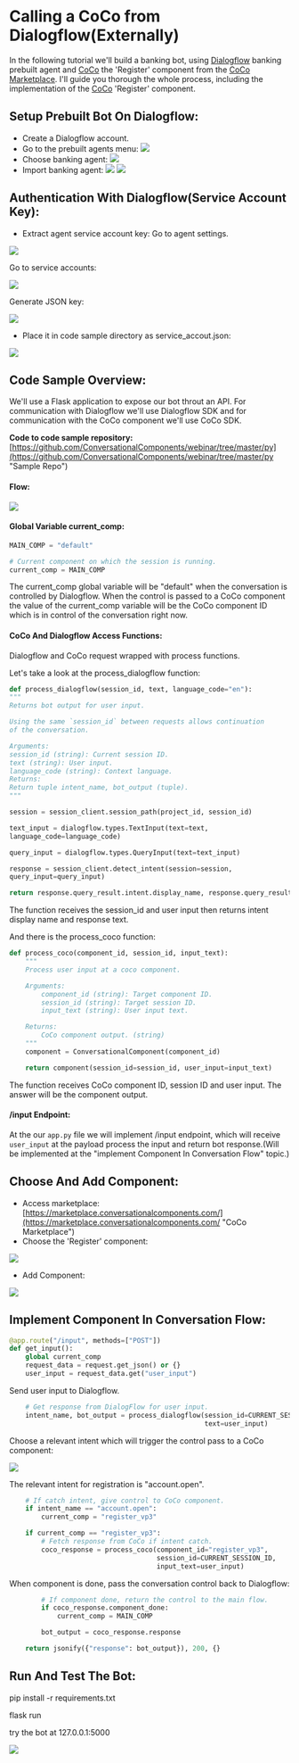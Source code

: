 # Calling a CoCo from Dialogflow(Externally)
In the following tutorial we'll build a banking bot, using [Dialogflow](https://dialogflow.cloud.google.com/ "Dialogflow")
banking prebuilt agent and [CoCo](http://conversationalcomponents.com/ "CoCo") the 'Register' component from the [CoCo Marketplace](https://marketplace.conversationalcomponents.com/ "CoCo Marketplace").
I'll guide you thorough the whole process, including the implementation of the [CoCo](http://conversationalcomponents.com/ "CoCo") 'Register' component.


## Setup Prebuilt Bot On Dialogflow:
* Create a Dialogflow account.
* Go to the prebuilt agents menu:
![](./screenshots/use_a_component_with_dialogflow_external/1_choose_prebuilt_agents.png)
* Choose banking agent:
![](./screenshots/use_a_component_with_dialogflow_external/2_choose_banking_bot.png)
* Import banking agent:
![](./screenshots/use_a_component_with_dialogflow_external/3_import_banking_bot.png)
![](./screenshots/use_a_component_with_dialogflow_external/4_proceed_to_agent.png)


## Authentication With Dialogflow(Service Account Key):
* Extract agent service account key:
Go to agent settings.

![](./screenshots/use_a_component_with_dialogflow_external/5_go_to_agent_settiongs.png)

Go to service accounts:

![](./screenshots/use_a_component_with_dialogflow_external/6_go_to_service_accounts.png)

Generate JSON key:

![](./screenshots/use_a_component_with_dialogflow_external/7_generate_json_key.png)

* Place it in code sample directory as service_accout.json:

![](./screenshots/use_a_component_with_dialogflow_external/8_place_the_json_key_in_code_folder.png)

## Code Sample Overview:
We'll use a Flask application to expose our bot throut an API. For communication
with Dialogflow we'll use Dialogflow SDK and for communication with the CoCo component we'll use CoCo SDK.

**Code to code sample repository:**
[https://github.com/ConversationalComponents/webinar/tree/master/py](https://github.com/ConversationalComponents/webinar/tree/master/py "Sample Repo")

#### Flow:

![](./screenshots/use_a_component_with_dialogflow_external/9_flow.png)

#### Global Variable current_comp:
```python
MAIN_COMP = "default"

# Current component on which the session is running.
current_comp = MAIN_COMP
```
The current_comp global variable will be "default" when the
conversation is controlled by Dialogflow. When the control is passed to
a CoCo component the value of the current_comp variable will be the
CoCo component ID which is in control of the conversation right now.


#### CoCo And Dialogflow Access Functions:
Dialogflow and CoCo request wrapped with process functions.

Let's take a look at the process_dialogflow function:

```python
def process_dialogflow(session_id, text, language_code="en"):
"""
Returns bot output for user input.

Using the same `session_id` between requests allows continuation
of the conversation.

Arguments:
session_id (string): Current session ID.
text (string): User input.
language_code (string): Context language.
Returns:
Return tuple intent_name, bot_output (tuple).
"""

session = session_client.session_path(project_id, session_id)

text_input = dialogflow.types.TextInput(text=text,
language_code=language_code)

query_input = dialogflow.types.QueryInput(text=text_input)

response = session_client.detect_intent(session=session,
query_input=query_input)

return response.query_result.intent.display_name, response.query_result.fulfillment_text
```
The function receives the session_id and user input then returns intent display name
and response text.

And there is the process_coco function:

```python
def process_coco(component_id, session_id, input_text):
    """
    Process user input at a coco component.

    Arguments:
        component_id (string): Target component ID.
        session_id (string): Target session ID.
        input_text (string): User input text.

    Returns:
        CoCo component output. (string)
    """
    component = ConversationalComponent(component_id)

    return component(session_id=session_id, user_input=input_text)
```

The function receives CoCo component ID, session ID and user input.
The answer will be the component output.

#### /input Endpoint:
At the our `app.py` file we will implement /input endpoint, which will receive
`user_input` at the payload process the input and return bot response.(Will be
implemented at the "implement Component In Conversation Flow" topic.)


## Choose And Add Component:
* Access marketplace: [https://marketplace.conversationalcomponents.com/](https://marketplace.conversationalcomponents.com/ "CoCo Marketplace")
* Choose the 'Register' component:

![](./screenshots/use_a_component_with_dialogflow_external/10_register_component.png)

* Add Component:

![](./screenshots/use_a_component_with_dialogflow_external/11_add_component.png)

## Implement Component In Conversation Flow:

```python
@app.route("/input", methods=["POST"])
def get_input():
    global current_comp
    request_data = request.get_json() or {}
    user_input = request_data.get("user_input")
```

Send user input to Dialogflow.

```python
    # Get response from DialogFlow for user input.
    intent_name, bot_output = process_dialogflow(session_id=CURRENT_SESSION_ID,
                                                 text=user_input)
```

Choose a relevant intent which will trigger the control pass to a CoCo
component:


![](./screenshots/use_a_component_with_dialogflow_external/12_choose_event.png)

The relevant intent for registration is "account.open".

```python
    # If catch intent, give control to CoCo component.
    if intent_name == "account.open":
        current_comp = "register_vp3"

    if current_comp == "register_vp3":
        # Fetch response from CoCo if intent catch.
        coco_response = process_coco(component_id="register_vp3",
                                     session_id=CURRENT_SESSION_ID,
                                     input_text=user_input)

```

When component is done, pass the conversation control back to Dialogflow:

```python
        # If component done, return the control to the main flow.
        if coco_response.component_done:
            current_comp = MAIN_COMP

        bot_output = coco_response.response

    return jsonify({"response": bot_output}), 200, {}
```


## Run And Test The Bot:

pip install -r requirements.txt

flask run

try the bot at 127.0.0.1:5000

![](./screenshots/use_a_component_with_dialogflow_external/13_chat.png)
